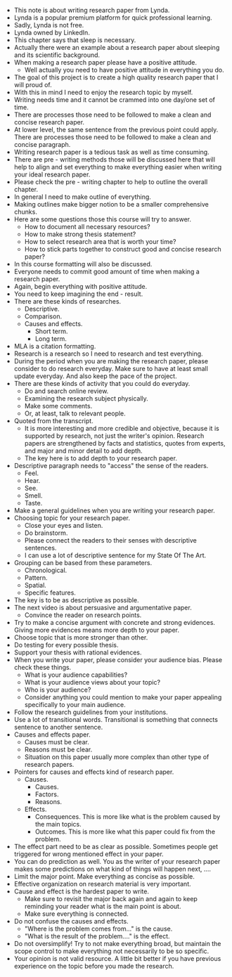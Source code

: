 * This note is about writing research paper from Lynda.
* Lynda is a popular premium platform for quick professional learning.
* Sadly, Lynda is not free.
* Lynda owned by LinkedIn.
* This chapter says that sleep is necessary.
* Actually there were an example about a research paper about sleeping and its scientific background.
* When making a research paper please have a positive attitude.
    * Well actually you need to have positive attitude in everything you do.
* The goal of this project is to create a high quality research paper that I will proud of.
* With this in mind I need to enjoy the research topic by myself.
* Writing needs time and it cannot be crammed into one day/one set of time.
* There are processes those need to be followed to make a clean and concise research paper.
* At lower level, the same sentence from the previous point could apply. There are processes those need to be followed to make a clean and concise paragraph.
* Writing research paper is a tedious task as well as time consuming.
* There are pre - writing methods those will be discussed here that will help to align and set everything to make everything easier when writing your ideal research paper.
* Please check the pre - writing chapter to help to outline the overall chapter.
* In general I need to make outline of everything.
* Making outlines make bigger notion to be a smaller comprehensive chunks.
* Here are some questions those this course will try to answer.
    * How to document all necessary resources?
    * How to make strong thesis statement?
    * How to select research area that is worth your time?
    * How to stick parts together to construct good and concise research paper?
* In this course formatting will also be discussed.
* Everyone needs to commit good amount of time when making a research paper.
* Again, begin everything with positive attitude.
* You need to keep imagining the end - result.
* There are these kinds of researches.
    * Descriptive.
    * Comparison.
    * Causes and effects.
        * Short term.
        * Long term.
* MLA is a citation formatting.
* Research is a research so I need to research and test everything.
* During the period when you are making the research paper, please consider to do research everyday. Make sure to have at least small update everyday. And also keep the pace of the project.
* There are these kinds of activity that you could do everyday.
    * Do and search online review.
    * Examining the research subject physically.
    * Make some comments.
    * Or, at least, talk to relevant people.
* Quoted from the transcript.
    * It is more interesting and more credible and objective, because it is supported by research, not just the writer's opinion. Research papers are strengthened by facts and statistics, quotes from experts, and major and minor detail to add depth.
    * The key here is to add depth to your research paper.
* Descriptive paragraph needs to "access" the sense of the readers.
    * Feel.
    * Hear.
    * See.
    * Smell.
    * Taste.
* Make a general guidelines when you are writing your research paper.
* Choosing topic for your research paper.
    * Close your eyes and listen.
    * Do brainstorm.
    * Please connect the readers to their senses with descriptive sentences.
    * I can use a lot of descriptive sentence for my State Of The Art.
* Grouping can be based from these parameters.
    * Chronological.
    * Pattern.
    * Spatial.
    * Specific features.
* The key is to be as descriptive as possible.
* The next video is about persuasive and argumentative paper.
    * Convince the reader on research points.
* Try to make a concise argument with concrete and strong evidences. Giving more evidences means more depth to your paper.
* Choose topic that is more stronger than other.
* Do testing for every possible thesis.
* Support your thesis with rational evidences.
* When you write your paper, please consider your audience bias. Please check these things.
    * What is your audience capabilities?
    * What is your audience views about your topic?
    * Who is your audience?
    * Consider anything you could mention to make your paper appealing specifically to your main audience.
* Follow the research guidelines from your institutions.
* Use a lot of transitional words. Transitional is something that connects sentence to another sentence.
* Causes and effects paper.
    * Causes must be clear.
    * Reasons must be clear.
    * Situation on this paper usually more complex than other type of research papers.
* Pointers for causes and effects kind of research paper.
    * Causes.
        * Causes.
        * Factors.
        * Reasons.
    * Effects.
        * Consequences. This is more like what is the problem caused by the main topics.
        * Outcomes. This is more like what this paper could fix from the problem.
* The effect part need to be as clear as possible. Sometimes people get triggered for wrong mentioned effect in your paper.
* You can do prediction as well. You as the writer of your research paper makes some predictions on what kind of things will happen next, ....
* Limit the major point. Make everything as concise as possible.
* Effective organization on research material is very important.
* Cause and effect is the hardest paper to write.
    * Make sure to revisit the major back again and again to keep reminding your reader what is the main point is about.
    * Make sure everything is connected.
* Do not confuse the causes and effects.
    * "Where is the problem comes from..." is the cause.
    * "What is the result of the problem...." is the effect.
* Do not oversimplify! Try to not make everything broad, but maintain the scope control to make everything not necessarily to be so specific.
* Your opinion is not valid resource. A little bit better if you have previous experience on the topic before you made the research.
